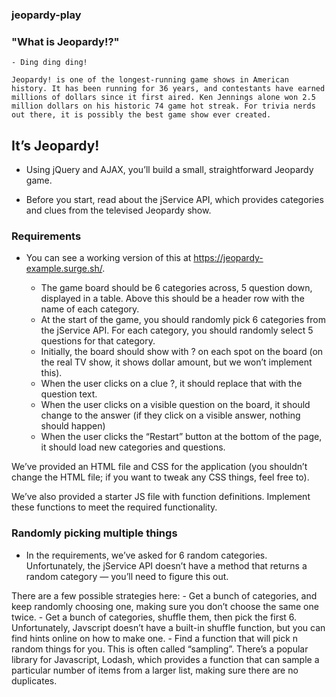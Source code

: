 ### jeopardy-play

### "What is Jeopardy!?"

    - Ding ding ding! 

    Jeopardy! is one of the longest-running game shows in American history. It has been running for 36 years, and contestants have earned millions of dollars since it first aired. Ken Jennings alone won 2.5 million dollars on his historic 74 game hot streak. For trivia nerds out there, it is possibly the best game show ever created. 

## It’s Jeopardy!
 - Using jQuery and AJAX, you’ll build a small, straightforward Jeopardy game.

 - Before you start, read about the jService API, which provides categories and clues from the televised Jeopardy show.

### Requirements
 - You can see a working version of this at https://jeopardy-example.surge.sh/.

    - The game board should be 6 categories across, 5 question down, displayed in a table. Above this should be a header row with the name of each category.
    - At the start of the game, you should randomly pick 6 categories from the jService API. For each category, you should randomly select 5 questions for that category.
    - Initially, the board should show with ? on each spot on the board (on the real TV show, it shows dollar amount, but we won’t implement this).
    - When the user clicks on a clue ?, it should replace that with the question text.
    - When the user clicks on a visible question on the board, it should change to the answer (if they click on a visible answer, nothing should happen)
    - When the user clicks the “Restart” button at the bottom of the page, it should load new categories and questions.

We’ve provided an HTML file and CSS for the application (you shouldn’t change the HTML file; if you want to tweak any CSS things, feel free to).

We’ve also provided a starter JS file with function definitions. Implement these functions to meet the required functionality.

### Randomly picking multiple things
 - In the requirements, we’ve asked for 6 random categories. Unfortunately, the jService API doesn’t have a method that returns a random category — you’ll need to figure this out.

  There are a few possible strategies here:
    - Get a bunch of categories, and keep randomly choosing one, making sure you don’t choose the same one twice.
    - Get a bunch of categories, shuffle them, then pick the first 6. Unfortunately, Javscript doesn’t have a built-in shuffle function, but you can find hints online on how to make one.
    - Find a function that will pick n random things for you. This is often called “sampling”. There’s a popular library for Javascript, Lodash, which provides a function that can sample a particular number of items from a larger list, making sure there are no duplicates.